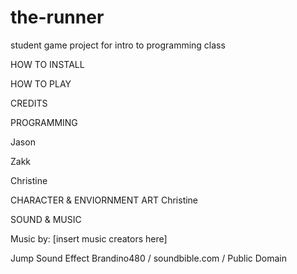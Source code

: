 # the-runner
student game project for intro to programming class

HOW TO INSTALL


HOW TO PLAY


CREDITS

PROGRAMMING

Jason

Zakk

Christine


CHARACTER & ENVIORNMENT ART
Christine


SOUND & MUSIC

Music by: [insert music creators here]

Jump Sound Effect
Brandino480 / soundbible.com / Public Domain
